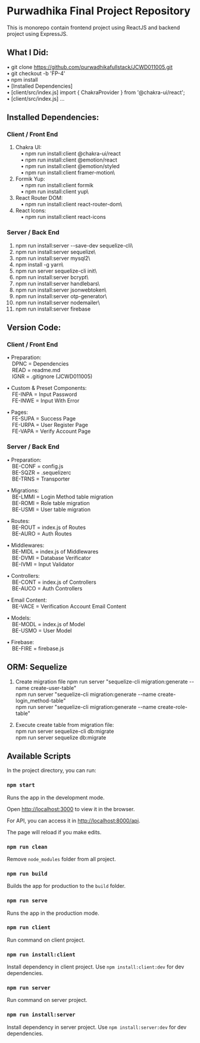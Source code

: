 # Purwadhika Final Project Repository

This is monorepo contain frontend project using ReactJS and backend project using ExpressJS.

## What I Did:
• git clone https://github.com/purwadhikafullstack/JCWD011005.git \
• git checkout -b 'FP-4'\
• npm install\
• [Installed Dependencies]\
• [client/src/index.js] import { ChakraProvider } from '@chakra-ui/react';\
• [client/src/index.js] <ChakraProvider>...</ChakraProvider>

## Installed Dependencies:
### Client / Front End
1. Chakra UI:\
&emsp;• npm run install:client @chakra-ui/react\
&emsp;• npm run install:client @emotion/react\
&emsp;• npm run install:client @emotion/styled\
&emsp;• npm run install:client framer-motion\
2. Formik Yup:\
&emsp;• npm run install:client formik\
&emsp;• npm run install:client yup\
3. React Router DOM:\
&emsp;• npm run install:client react-router-dom\
4. React Icons:\
&emsp;• npm run install:client react-icons

### Server / Back End
1. npm run install:server --save-dev sequelize-cli\
2. npm run install:server sequelize\
3. npm run install:server mysql2\
4. npm install -g yarn\
5. npm run server sequelize-cli init\
6. npm run install:server bcrypt\
7. npm run install:server handlebars\
8. npm run install:server jsonwebtoken\
9. npm run install:server otp-generator\
10. npm run install:server nodemailer\
11. npm run install:server firebase

## Version Code:
### Client / Front End
• Preparation:\
&emsp;DPNC = Dependencies\
&emsp;READ = readme.md\
&emsp;IGNR = .gitignore (JCWD011005)

• Custom & Preset Components:\
&emsp;FE-INPA = Input Password\
&emsp;FE-INWE = Input With Error

• Pages:\
&emsp;FE-SUPA = Success Page\
&emsp;FE-URPA = User Register Page\
&emsp;FE-VAPA = Verify Account Page

### Server / Back End
• Preparation:\
&emsp;BE-CONF = config.js\
&emsp;BE-SQZR = .sequelizerc\
&emsp;BE-TRNS = Transporter

• Migrations:\
&emsp;BE-LMMI = Login Method table migration\
&emsp;BE-ROMI = Role table migration\
&emsp;BE-USMI = User table migration

• Routes:\
&emsp;BE-ROUT = index.js of Routes\
&emsp;BE-AURO = Auth Routes

• Middlewares:\
&emsp;BE-MIDL = index.js of Middlewares\
&emsp;BE-DVMI = Database Verificator\
&emsp;BE-IVMI = Input Validator

• Controllers:\
&emsp;BE-CONT = index.js of Controllers\
&emsp;BE-AUCO = Auth Controllers

• Email Content:\
&emsp;BE-VACE = Verification Account Email Content

• Models:\
&emsp;BE-MODL = index.js of Model\
&emsp;BE-USMO = User Model

• Firebase:\
&emsp;BE-FIRE = firebase.js

## ORM: Sequelize
1. Create migration file
npm run server "sequelize-cli migration:generate --name create-user-table"\
npm run server "sequelize-cli migration:generate --name create-login_method-table"\
npm run server "sequelize-cli migration:generate --name create-role-table"

2. Execute create table from migration file:\
npm run server sequelize-cli db:migrate\
npm run server sequelize db:migrate


## Available Scripts

In the project directory, you can run:

### `npm start`

Runs the app in the development mode.

Open [http://localhost:3000](http://localhost:3000) to view it in the browser.

For API, you can access it in [http://localhost:8000/api](http://localhost:8000/api).

The page will reload if you make edits.

### `npm run clean`

Remove `node_modules` folder from all project.

### `npm run build`

Builds the app for production to the `build` folder.

### `npm run serve`

Runs the app in the production mode.

### `npm run client`

Run command on client project.

### `npm run install:client`

Install dependency in client project. Use `npm install:client:dev` for dev dependencies.

### `npm run server`

Run command on server project.

### `npm run install:server`

Install dependency in server project. Use `npm install:server:dev` for dev dependencies.
